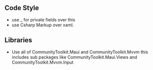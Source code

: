 ## Code Style
- use _ for private fields over this
- use Csharp Markup over xaml. 
## Libraries
- Use all of CommunityToolkit.Maui and CommunityToolkit.Mvvm this includes sub packages like CommunityToolkit.Maui.Views and CommunityToolkit.Mvvm.Input
